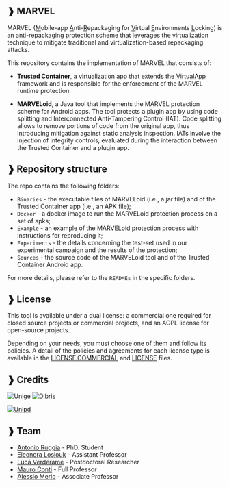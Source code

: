 ## ❱ MARVEL

MARVEL (<u>M</u>obile-app <u>A</u>nti-<u>R</u>epackaging for <u>V</u>irtual <u>E</u>nvironments <u>L</u>ocking) is an anti-repackaging protection scheme that leverages the virtualization technique to mitigate traditional and virtualization-based repackaging attacks.  

This repository contains the implementation of MARVEL that consists of:

* **Trusted Container**, a virtualization app that extends the [VirtualApp](https://github.com/asLody/VirtualApp) framework and is responsible for the enforcement of the MARVEL runtime protection.

* **MARVELoid**, a Java tool that implements the MARVEL protection scheme for Android apps. The tool protects a plugin app by using code splitting and Interconnected Anti-Tampering Control (IAT). 
Code splitting allows to remove portions of code from the original app, thus introducing mitigation against static analysis inspection.
IATs involve the injection of integrity controls, evaluated during the interaction between the Trusted Container and a plugin app.

## ❱ Repository structure

The repo contains the following folders:

* `Binaries` - the executable files of MARVELoid (i.e., a jar file) and of the Trusted Container app (i.e., an APK file);
* `Docker` - a docker image to run the MARVELoid protection process on a set of apks;
* `Example` - an example of the MARVELoid protection process with instructions for reproducing it;
* `Experiments` - the details concerning the test-set used in our experimental campaign and the results of the protection;
* `Sources` - the source code of the MARVELoid tool and of the Trusted Container Android app.

For more details, please refer to the `READMEs` in the specific folders.

## ❱ License

This tool is available under a dual license: a commercial one required for closed source projects or commercial projects, and an AGPL license for open-source projects.

Depending on your needs, you must choose one of them and follow its policies. A detail of the policies and agreements for each license type is available in the [LICENSE.COMMERCIAL](LICENSE.COMMERCIAL) and [LICENSE](LICENSE) files.

## ❱ Credits
[![Unige](https://intranet.dibris.unige.it/img/logo_unige.gif)](https://unige.it/en/)
[![Dibris](https://intranet.dibris.unige.it/img/logo_dibris.gif)](https://www.dibris.unige.it/en/)

[![Unipd](https://altheiascience.com/wp-content/uploads/2019/10/logo-unipd.png)](https://www.unipd.it/)

## ❱ Team 

* [Antonio Ruggia](https://github.com/totoR13) - PhD. Student
* [Eleonora Losiouk](https://www.math.unipd.it/~elosiouk/) - Assistant Professor
* [Luca Verderame](https://csec.it/people/luca_verderame/) - Postdoctoral Researcher
* [Mauro Conti](https://www.math.unipd.it/~conti/) - Full Professor
* [Alessio Merlo](https://csec.it/people/alessio_merlo/) - Associate Professor
